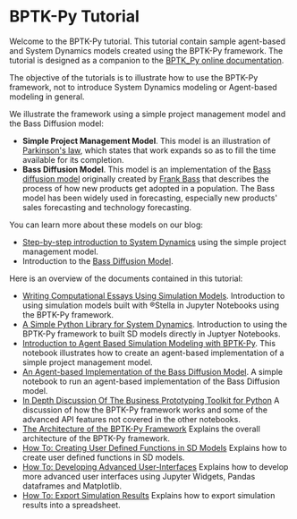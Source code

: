 # BPTK-Py Tutorial

Welcome to the BPTK-Py tutorial. This tutorial contain sample agent-based and System Dynamics models created using the BPTK-Py framework. The tutorial is designed as a companion to the [BPTK_Py online documentation](http://bptk.transentis-labs.com).

The objective of the tutorials is to illustrate how to use the BPTK-Py framework, not to introduce System Dynamics modeling or Agent-based modeling in general.

We illustrate the framework using a simple project management model and the Bass Diffusion model:

* __Simple Project Management Model__. This model is an illustration of [Parkinson's law](https://en.wikipedia.org/wiki/Parkinson%27s_law), which states that work expands so as to fill the time available for its completion.
* __Bass Diffusion Model__. This model is an implementation of the [Bass diffusion model](https://en.wikipedia.org/wiki/Bass_diffusion_model) originally created by [Frank Bass](https://en.wikipedia.org/wiki/Frank_Bass) that describes the process of how new products get adopted in a population. The Bass model has been widely used in forecasting, especially new products' sales forecasting and technology forecasting.

You can learn more about these models on our blog:

* [Step-by-step introduction to System Dynamics](https://www.transentis.com/step-by-step-tutorials/introduction-to-system-dynamics/) using the simple project management model.
* Introduction to the [Bass Diffusion Model](https://www.transentis.com/causal-loop-diagramming/).

Here is an overview of the documents contained in this tutorial:

* [Writing Computational Essays Using Simulation Models](bptk_py_introduction.ipynb). Introduction to using simulation models built with ®Stella in Jupyter Notebooks using the BPTK-Py framework.
* [A Simple Python Library for System Dynamics](bptk_py_sd_dsl_intro.ipynb). Introduction to using the BPTK-Py framework to built SD models directly in Juptyer Notebooks.
* [Introduction to Agent Based Simulation Modeling with BPTK-Py](bptk_py_abm_intro.ipynb). This notebook illustrates how to create an agent-based implementation of a simple project management model.
* [An Agent-based Implementation of the Bass Diffusion Model](bptk_py_bass_diffusion.ipynb). A simple notebook to run an agent-based implementation of the Bass Diffusion model.
* [In Depth Discussion Of The Business Prototyping Toolkit for Python](bptk_py_in_depth.ipynb) A discussion of how the BPTK-Py framework works and some of the advanced API features not covered in the other notebooks.
* [The Architecture of the BPTK-Py Framework](bptk_py_architecture.ipynb) Explains the overall architecture of the BPTK-Py framework.
* [How To: Creating User Defined Functions in SD Models](how_to_sd_user_defined_functions.ipynb) Explains how to create user defined functions in SD models.
* [How To: Developing Advanced User-Interfaces](how_to_developing_advanced_user_interfaces.ipynb) Explains how to develop more advanced user interfaces using Jupyter Widgets, Pandas dataframes and Matplotlib.
* [How To: Export Simulation Results](how_to_export_simulation_results.ipynb) Explains how to export simulation results into a spreadsheet.

